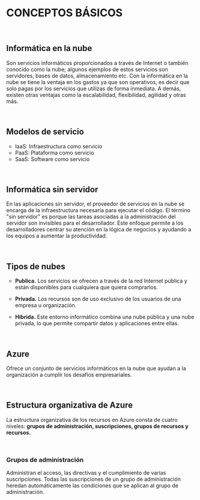 <h1>CONCEPTOS BÁSICOS</h1>
<br>
<h2>Informática en la nube</h2>
<p>Son servicios informáticos proporcionados a través de Internet o también conocido como la nube; algunos ejemplos de estos servicios son servidores, bases de datos, almacenamiento etc. Con la informática en la nube se tiene la ventaja en los gastos ya que son operativos, es decir que solo pagas por los servicios que utilizas de forma inmediata. A demás, existen otras ventajas como la escalabilidad, flexibilidad, agilidad y otras más.</p>
<br>
<h2>Modelos de servicio</h2>
<ul style="list-style-type: circle;">
<li>IaaS: Infraestructura como servicio</li>
<li>PaaS: Plataforma como servicio</li>
<li>SaaS: Software como servicio</li>
</ul>
<br>
<h2>Informática sin servidor</h2>
<p>En las aplicaciones sin servidor, el proveedor de servicios en la nube se encarga de la infraestructura necesaria para ejecutar el código. El término "sin servidor" es porque las tareas asociadas a la administración del servidor son invisibles para el desarrollador. Este enfoque permite a los desarrolladores centrar su atención en la lógica de negocios y ayudando a los equipos a aumentar la productividad.</p>
<br>
<h2>Tipos de nubes</h2>
<ul style="list-style-type: circle;">
<li>
<p><strong>Publica.</strong> Los servicios se ofrecen a trav&eacute;s de la red Internet p&uacute;blica y est&aacute;n disponibles para cualquiera que quiera comprarlos.</p>
</li>
<li>
<p><strong>Privada.</strong> Los recursos son de uso exclusivo de los usuarios de una empresa u organizaci&oacute;n.</p>
</li>
<li>
<p><strong>Hibrida.</strong> Este entorno inform&aacute;tico combina una nube p&uacute;blica y una nube privada, lo que permite compartir datos y aplicaciones entre ellas.</p>
</li>
</ul>
<br>
<h2>Azure</h2>
<p>Ofrece un conjunto de servicios informáticos en la nube que ayudan a la organización a cumplir los desafíos empresariales.</p>
<br>
<h2>Estructura organizativa de Azure</h2>
<p>La estructura organizativa de los recursos en Azure consta de cuatro niveles: <strong>grupos de administraci&oacute;n, suscripciones, grupos de recursos y recursos.</strong></p>
<p>&nbsp;</p>
<h3>Grupos de administración</h3>
<p>Administran el acceso, las directivas y el cumplimiento de varias suscripciones. Todas las suscripciones de un grupo de administración heredan automáticamente las condiciones que se aplican al grupo de administración.</p>